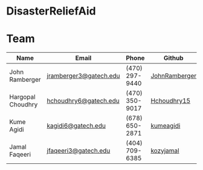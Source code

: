 # DisasterReliefAid

# Team
| Name | Email | Phone | Github |
| --- | --- | --- | --- |
| John Ramberger | jramberger3@gatech.edu | (470) 297-9440 |  [JohnRamberger](https://github.com/JohnRamberger) |
| Hargopal Choudhry | hchoudhry6@gatech.edu | (470) 350-9017 | [Hchoudhry15](https://github.com/Hchoudhry15) |
| Kume Agidi | kagidi6@gatech.edu | (678) 650-2871 | [kumeagidi](https://github.com/kumeagidi) |
| Jamal Faqeeri | jfaqeeri3@gatech.edu | (404) 709-6385 | [kozyjamal](https://github.com/kozyjamal) |

